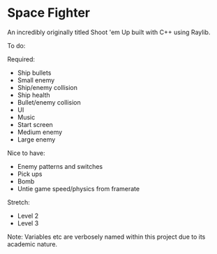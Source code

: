 # Space Fighter
An incredibly originally titled Shoot 'em Up built with C++ using Raylib.

To do:


Required:
- Ship bullets
- Small enemy
- Ship/enemy collision
- Ship health
- Bullet/enemy collision
- UI
- Music
- Start screen
- Medium enemy
- Large enemy

Nice to have:

- Enemy patterns and switches
- Pick ups
- Bomb
- Untie game speed/physics from framerate

Stretch:

- Level 2
- Level 3


Note: Variables etc are verbosely named within this project due to its academic nature.